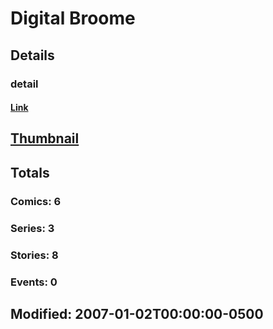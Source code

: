 # Digital  Broome 
## Details
### detail
#### [Link](http://marvel.com/comics/creators/4556/digital_broome?utm_campaign=apiRef&utm_source=225578a89fc76f3d20fbffda5d17a88d)
## [Thumbnail](http://i.annihil.us/u/prod/marvel/i/mg/b/40/image_not_available.jpg)
## Totals
### Comics: 6
### Series: 3
### Stories: 8
### Events: 0
## Modified: 2007-01-02T00:00:00-0500
